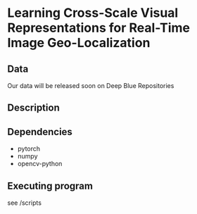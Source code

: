 # Learning Cross-Scale Visual Representations for Real-Time Image Geo-Localization

## Data
Our data will be released soon on Deep Blue Repositories

## Description


## Dependencies

* pytorch
* numpy
* opencv-python

## Executing program
see /scripts
